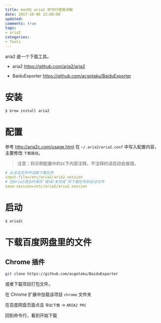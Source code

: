 ```yaml
---
title: macOS aria2 命令行使用详解
date: 2017-10-06 13:00:00
updated:
comments: true
tags:
- aria2
categories:
- Tools
---
```


aria2 是一个下载工具。

<!--more-->

* aria2 https://github.com/aria2/aria2

* BaiduExporter https://github.com/acgotaku/BaiduExporter

# 安装

```bash
$ brew install aria2
```

# 配置

参考 http://aria2c.com/usage.html 在 `~/.aria2/aria2.conf` 中写入配置内容，主要修改 `下载路径`。

> 注意：将示例配置中的以下内容注释，不注释的话启动会报错。

```yaml
# 从会话文件中读取下载任务
input-file=/etc/aria2/aria2.session
# 在Aria2退出时保存`错误/未完成`的下载任务到会话文件
save-session=/etc/aria2/aria2.session
```

# 启动

```bash
$ aria2c
```

# 下载百度网盘里的文件

## Chrome 插件

```bash
git clone https://github.com/acgotaku/BaiduExporter
```

或者下载项目打包文件。

在 Chrome 扩展中加载该项目 `chrome` 文件夹

在百度网盘页面点击 `导出下载` -> `ARIA2 PRC`

回到命令行，看到开始下载
